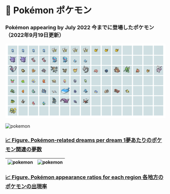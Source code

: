 # 🐣 Pokémon ポケモン

### Pokémon appearing by July 2022 今までに登場したポケモン（2022年9月19日更新）
[![pokemon](https://raw.githubusercontent.com/Asuimin/image-archive/80d523c8c2f1ce424d8343fdd5af4a1fd3cf27cc/data/other/pokemon-box-link.svg)](https://github.com/AsPJT/dream-dataset-harper/blob/main/data/pokemon.tsv)

![pokemon](https://raw.githubusercontent.com/Asuimin/dream-dataset-harper/main/graph/fiscal-year/pokemon-related-dreams-per-dream.svg)

### [📈 Figure. Pokémon-related dreams per dream 1夢あたりのポケモン関連の夢数](https://github.com/Asuimin/dream-dataset-harper/blob/main/data/fiscal-year.tsv)

|![pokemon](https://raw.githubusercontent.com/Asuimin/dream-dataset-harper/main/graph/pokemon/pokemon-appearance-ratios-for-each-region.svg)|![pokemon](https://raw.githubusercontent.com/Asuimin/dream-dataset-harper/main/graph/pokemon/pokemon-appearance-ratios-for-each-region-donuts.svg)|
|:---|:---|

### [📈 Figure. Pokémon appearance ratios for each region 各地方のポケモンの出現率](https://github.com/Asuimin/dream-dataset-harper/blob/main/data/pokemon-region.tsv)
